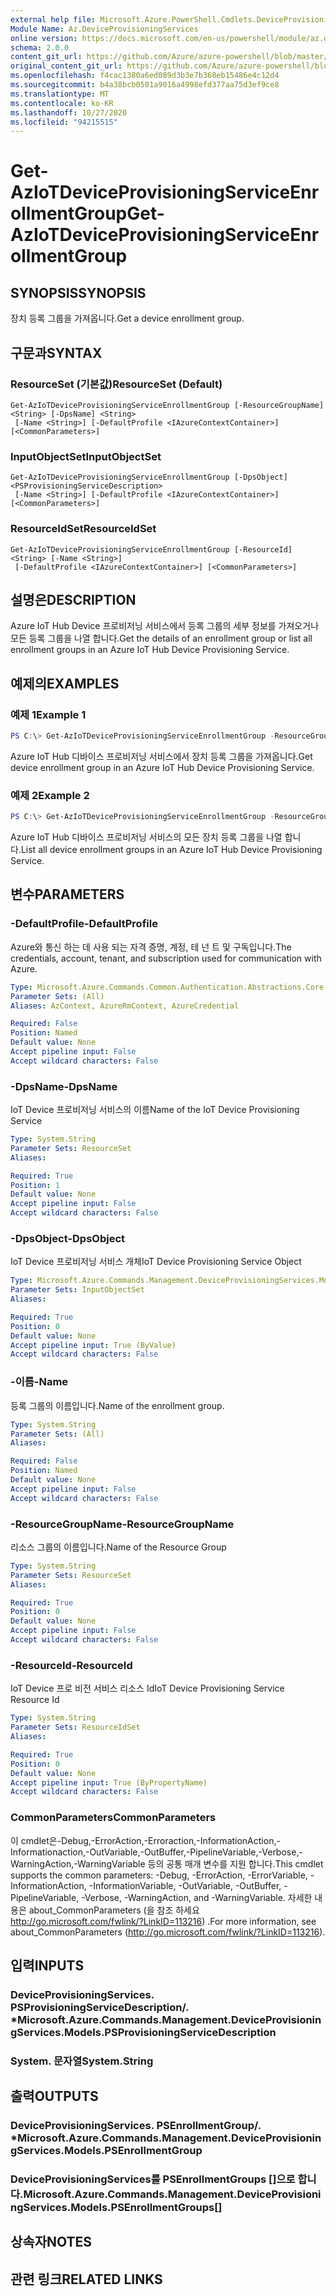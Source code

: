 ```yaml
---
external help file: Microsoft.Azure.PowerShell.Cmdlets.DeviceProvisioningServices.dll-Help.xml
Module Name: Az.DeviceProvisioningServices
online version: https://docs.microsoft.com/en-us/powershell/module/az.deviceprovisioningservices/get-aziotdeviceprovisioningserviceenrollmentgroup
schema: 2.0.0
content_git_url: https://github.com/Azure/azure-powershell/blob/master/src/DeviceProvisioningServices/DeviceProvisioningServices/help/Get-AzIoTDeviceProvisioningServiceEnrollmentGroup.md
original_content_git_url: https://github.com/Azure/azure-powershell/blob/master/src/DeviceProvisioningServices/DeviceProvisioningServices/help/Get-AzIoTDeviceProvisioningServiceEnrollmentGroup.md
ms.openlocfilehash: f4cac1380a6ed089d3b3e7b368eb15486e4c12d4
ms.sourcegitcommit: b4a38bcb0501a9016a4998efd377aa75d3ef9ce8
ms.translationtype: MT
ms.contentlocale: ko-KR
ms.lasthandoff: 10/27/2020
ms.locfileid: "94215515"
---
```

# <span data-ttu-id="441d7-101">Get-AzIoTDeviceProvisioningServiceEnrollmentGroup</span><span class="sxs-lookup"><span data-stu-id="441d7-101">Get-AzIoTDeviceProvisioningServiceEnrollmentGroup</span></span>

## <span data-ttu-id="441d7-102">SYNOPSIS</span><span class="sxs-lookup"><span data-stu-id="441d7-102">SYNOPSIS</span></span>
<span data-ttu-id="441d7-103">장치 등록 그룹을 가져옵니다.</span><span class="sxs-lookup"><span data-stu-id="441d7-103">Get a device enrollment group.</span></span>

## <span data-ttu-id="441d7-104">구문과</span><span class="sxs-lookup"><span data-stu-id="441d7-104">SYNTAX</span></span>

### <span data-ttu-id="441d7-105">ResourceSet (기본값)</span><span class="sxs-lookup"><span data-stu-id="441d7-105">ResourceSet (Default)</span></span>
```
Get-AzIoTDeviceProvisioningServiceEnrollmentGroup [-ResourceGroupName] <String> [-DpsName] <String>
 [-Name <String>] [-DefaultProfile <IAzureContextContainer>] [<CommonParameters>]
```

### <span data-ttu-id="441d7-106">InputObjectSet</span><span class="sxs-lookup"><span data-stu-id="441d7-106">InputObjectSet</span></span>
```
Get-AzIoTDeviceProvisioningServiceEnrollmentGroup [-DpsObject] <PSProvisioningServiceDescription>
 [-Name <String>] [-DefaultProfile <IAzureContextContainer>] [<CommonParameters>]
```

### <span data-ttu-id="441d7-107">ResourceIdSet</span><span class="sxs-lookup"><span data-stu-id="441d7-107">ResourceIdSet</span></span>
```
Get-AzIoTDeviceProvisioningServiceEnrollmentGroup [-ResourceId] <String> [-Name <String>]
 [-DefaultProfile <IAzureContextContainer>] [<CommonParameters>]
```

## <span data-ttu-id="441d7-108">설명은</span><span class="sxs-lookup"><span data-stu-id="441d7-108">DESCRIPTION</span></span>
<span data-ttu-id="441d7-109">Azure IoT Hub Device 프로비저닝 서비스에서 등록 그룹의 세부 정보를 가져오거나 모든 등록 그룹을 나열 합니다.</span><span class="sxs-lookup"><span data-stu-id="441d7-109">Get the details of an enrollment group or list all enrollment groups in an Azure IoT Hub Device Provisioning Service.</span></span>

## <span data-ttu-id="441d7-110">예제의</span><span class="sxs-lookup"><span data-stu-id="441d7-110">EXAMPLES</span></span>

### <span data-ttu-id="441d7-111">예제 1</span><span class="sxs-lookup"><span data-stu-id="441d7-111">Example 1</span></span>
```powershell
PS C:\> Get-AzIoTDeviceProvisioningServiceEnrollmentGroup -ResourceGroupName "myresourcegroup" -DpsName "mydps" -Name "enroll1"
```

<span data-ttu-id="441d7-112">Azure IoT Hub 디바이스 프로비저닝 서비스에서 장치 등록 그룹을 가져옵니다.</span><span class="sxs-lookup"><span data-stu-id="441d7-112">Get device enrollment group in an Azure IoT Hub Device Provisioning Service.</span></span>

### <span data-ttu-id="441d7-113">예제 2</span><span class="sxs-lookup"><span data-stu-id="441d7-113">Example 2</span></span>
```powershell
PS C:\> Get-AzIoTDeviceProvisioningServiceEnrollmentGroup -ResourceGroupName "myresourcegroup" -DpsName "mydps"
```

<span data-ttu-id="441d7-114">Azure IoT Hub 디바이스 프로비저닝 서비스의 모든 장치 등록 그룹을 나열 합니다.</span><span class="sxs-lookup"><span data-stu-id="441d7-114">List all device enrollment groups in an Azure IoT Hub Device Provisioning Service.</span></span>

## <span data-ttu-id="441d7-115">변수</span><span class="sxs-lookup"><span data-stu-id="441d7-115">PARAMETERS</span></span>

### <span data-ttu-id="441d7-116">-DefaultProfile</span><span class="sxs-lookup"><span data-stu-id="441d7-116">-DefaultProfile</span></span>
<span data-ttu-id="441d7-117">Azure와 통신 하는 데 사용 되는 자격 증명, 계정, 테 넌 트 및 구독입니다.</span><span class="sxs-lookup"><span data-stu-id="441d7-117">The credentials, account, tenant, and subscription used for communication with Azure.</span></span>

```yaml
Type: Microsoft.Azure.Commands.Common.Authentication.Abstractions.Core.IAzureContextContainer
Parameter Sets: (All)
Aliases: AzContext, AzureRmContext, AzureCredential

Required: False
Position: Named
Default value: None
Accept pipeline input: False
Accept wildcard characters: False
```

### <span data-ttu-id="441d7-118">-DpsName</span><span class="sxs-lookup"><span data-stu-id="441d7-118">-DpsName</span></span>
<span data-ttu-id="441d7-119">IoT Device 프로비저닝 서비스의 이름</span><span class="sxs-lookup"><span data-stu-id="441d7-119">Name of the IoT Device Provisioning Service</span></span>

```yaml
Type: System.String
Parameter Sets: ResourceSet
Aliases:

Required: True
Position: 1
Default value: None
Accept pipeline input: False
Accept wildcard characters: False
```

### <span data-ttu-id="441d7-120">-DpsObject</span><span class="sxs-lookup"><span data-stu-id="441d7-120">-DpsObject</span></span>
<span data-ttu-id="441d7-121">IoT Device 프로비저닝 서비스 개체</span><span class="sxs-lookup"><span data-stu-id="441d7-121">IoT Device Provisioning Service Object</span></span>

```yaml
Type: Microsoft.Azure.Commands.Management.DeviceProvisioningServices.Models.PSProvisioningServiceDescription
Parameter Sets: InputObjectSet
Aliases:

Required: True
Position: 0
Default value: None
Accept pipeline input: True (ByValue)
Accept wildcard characters: False
```

### <span data-ttu-id="441d7-122">-이름</span><span class="sxs-lookup"><span data-stu-id="441d7-122">-Name</span></span>
<span data-ttu-id="441d7-123">등록 그룹의 이름입니다.</span><span class="sxs-lookup"><span data-stu-id="441d7-123">Name of the enrollment group.</span></span>

```yaml
Type: System.String
Parameter Sets: (All)
Aliases:

Required: False
Position: Named
Default value: None
Accept pipeline input: False
Accept wildcard characters: False
```

### <span data-ttu-id="441d7-124">-ResourceGroupName</span><span class="sxs-lookup"><span data-stu-id="441d7-124">-ResourceGroupName</span></span>
<span data-ttu-id="441d7-125">리소스 그룹의 이름입니다.</span><span class="sxs-lookup"><span data-stu-id="441d7-125">Name of the Resource Group</span></span>

```yaml
Type: System.String
Parameter Sets: ResourceSet
Aliases:

Required: True
Position: 0
Default value: None
Accept pipeline input: False
Accept wildcard characters: False
```

### <span data-ttu-id="441d7-126">-ResourceId</span><span class="sxs-lookup"><span data-stu-id="441d7-126">-ResourceId</span></span>
<span data-ttu-id="441d7-127">IoT Device 프로 비전 서비스 리소스 Id</span><span class="sxs-lookup"><span data-stu-id="441d7-127">IoT Device Provisioning Service Resource Id</span></span>

```yaml
Type: System.String
Parameter Sets: ResourceIdSet
Aliases:

Required: True
Position: 0
Default value: None
Accept pipeline input: True (ByPropertyName)
Accept wildcard characters: False
```

### <span data-ttu-id="441d7-128">CommonParameters</span><span class="sxs-lookup"><span data-stu-id="441d7-128">CommonParameters</span></span>
<span data-ttu-id="441d7-129">이 cmdlet은-Debug,-ErrorAction,-Erroraction,-InformationAction,-Informationaction,-OutVariable,-OutBuffer,-PipelineVariable,-Verbose,-WarningAction,-WarningVariable 등의 공통 매개 변수를 지원 합니다.</span><span class="sxs-lookup"><span data-stu-id="441d7-129">This cmdlet supports the common parameters: -Debug, -ErrorAction, -ErrorVariable, -InformationAction, -InformationVariable, -OutVariable, -OutBuffer, -PipelineVariable, -Verbose, -WarningAction, and -WarningVariable.</span></span> <span data-ttu-id="441d7-130">자세한 내용은 about_CommonParameters (을 참조 하세요 http://go.microsoft.com/fwlink/?LinkID=113216) .</span><span class="sxs-lookup"><span data-stu-id="441d7-130">For more information, see about_CommonParameters (http://go.microsoft.com/fwlink/?LinkID=113216).</span></span>

## <span data-ttu-id="441d7-131">입력</span><span class="sxs-lookup"><span data-stu-id="441d7-131">INPUTS</span></span>

### <span data-ttu-id="441d7-132">DeviceProvisioningServices. PSProvisioningServiceDescription/. \*</span><span class="sxs-lookup"><span data-stu-id="441d7-132">Microsoft.Azure.Commands.Management.DeviceProvisioningServices.Models.PSProvisioningServiceDescription</span></span>

### <span data-ttu-id="441d7-133">System. 문자열</span><span class="sxs-lookup"><span data-stu-id="441d7-133">System.String</span></span>

## <span data-ttu-id="441d7-134">출력</span><span class="sxs-lookup"><span data-stu-id="441d7-134">OUTPUTS</span></span>

### <span data-ttu-id="441d7-135">DeviceProvisioningServices. PSEnrollmentGroup/. \*</span><span class="sxs-lookup"><span data-stu-id="441d7-135">Microsoft.Azure.Commands.Management.DeviceProvisioningServices.Models.PSEnrollmentGroup</span></span>

### <span data-ttu-id="441d7-136">DeviceProvisioningServices를 PSEnrollmentGroups []으로 합니다.</span><span class="sxs-lookup"><span data-stu-id="441d7-136">Microsoft.Azure.Commands.Management.DeviceProvisioningServices.Models.PSEnrollmentGroups[]</span></span>

## <span data-ttu-id="441d7-137">상속자</span><span class="sxs-lookup"><span data-stu-id="441d7-137">NOTES</span></span>

## <span data-ttu-id="441d7-138">관련 링크</span><span class="sxs-lookup"><span data-stu-id="441d7-138">RELATED LINKS</span></span>
